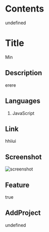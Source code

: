 
  # Contents
  undefined

  # Title
  Min

  ## Description
  erere

  ## Languages
  1. JavaScript<br>

  ## Link
  hhiiui

  ## Screenshot
  ![screenshot](https://github.com/Minmaung0307/professional-readme_generator/blob/30757d803f7e6c5da736378a603a6747abc466f7/images/readme.png)

  ## Feature
  true

  ## AddProject
  undefined
  
  
